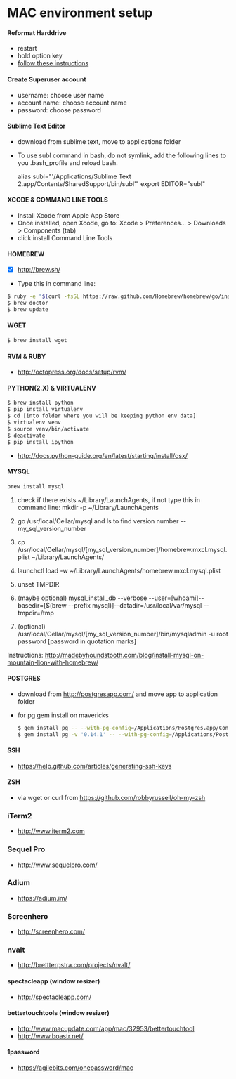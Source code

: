 # MAC environment setup

#### Reformat Harddrive
+ restart
+ hold option key
+ [follow these instructions](http://support.apple.com/kb/ph11273)

#### Create Superuser account
+ username: choose user name
+ account name: choose account name
+ password: choose password

#### Sublime Text Editor
+ download from sublime text, move to applications folder
+ To use subl command in bash, do not symlink, add the following lines to you .bash_profile and reload bash.

    alias subl="'/Applications/Sublime Text 2.app/Contents/SharedSupport/bin/subl'"
    export EDITOR="subl"

#### XCODE & COMMAND LINE TOOLS
+ Install Xcode from Apple App Store
+ Once installed, open Xcode, go to: Xcode > Preferences... > Downloads > Components (tab)
+ click install Command Line Tools

#### HOMEBREW
- [x] http://brew.sh/
+ Type this in command line:
```bash
$ ruby -e "$(curl -fsSL https://raw.github.com/Homebrew/homebrew/go/install)"
$ brew doctor
$ brew update
```

#### WGET
```bash
$ brew install wget
```

#### RVM & RUBY
+ http://octopress.org/docs/setup/rvm/

#### PYTHON(2.X) & VIRTUALENV
```bash
$ brew install python
$ pip install virtualenv
$ cd [into folder where you will be keeping python env data]
$ virtualenv venv
$ source venv/bin/activate
$ deactivate
$ pip install ipython
```
+ http://docs.python-guide.org/en/latest/starting/install/osx/

#### MYSQL
```bash
brew install mysql
```

1. check if there exists ~/Library/LaunchAgents, if not type this in command line: mkdir -p ~/Library/LaunchAgents

2. go /usr/local/Cellar/mysql and ls to find version number -- my_sql_version_number

3. cp /usr/local/Cellar/mysql/[my_sql_version_number]/homebrew.mxcl.mysql.plist ~/Library/LaunchAgents/

4. launchctl load -w ~/Library/LaunchAgents/homebrew.mxcl.mysql.plist

5. unset TMPDIR

6. (maybe optional) mysql_install_db --verbose --user=[whoami]--basedir=[$(brew --prefix mysql)]--datadir=/usr/local/var/mysql --tmpdir=/tmp

7. (optional) /usr/local/Cellar/mysql/[my_sql_version_number]/bin/mysqladmin -u root password [password in quotation marks]

Instructions: http://madebyhoundstooth.com/blog/install-mysql-on-mountain-lion-with-homebrew/

#### POSTGRES
+ download from http://postgresapp.com/ and move app to application folder
+ for pg gem install on mavericks

    ```bash
    $ gem install pg -- --with-pg-config=/Applications/Postgres.app/Contents/Versions/9.3/bin/pg_config
    $ gem install pg -v '0.14.1' -- --with-pg-config=/Applications/Postgres.app/Contents/Versions/9.3/bin/pg_config
    ```

#### SSH
+ https://help.github.com/articles/generating-ssh-keys

#### ZSH
+ via wget or curl from https://github.com/robbyrussell/oh-my-zsh

### iTerm2
+ http://www.iterm2.com

### Sequel Pro
+ http://www.sequelpro.com/

### Adium
+ https://adium.im/

### Screenhero
+ http://screenhero.com/

### nvalt
+ http://brettterpstra.com/projects/nvalt/

#### spectacleapp (window resizer)
+ http://spectacleapp.com/

#### bettertouchtools (window resizer)
+ http://www.macupdate.com/app/mac/32953/bettertouchtool
+ http://www.boastr.net/

#### 1password
+ https://agilebits.com/onepassword/mac
